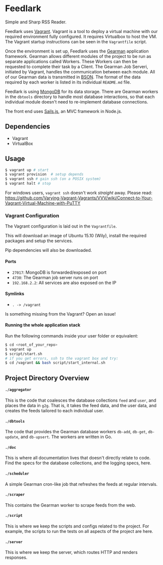 Feedlark
========

Simple and Sharp RSS Reader.

Feedlark uses [Vagrant](http://vagrantup.com). Vagrant is a tool to deploy a virtual machine with our required environment fully configured. It requires Virtualbox to host the VM. The Vagrant startup instructions can be seen in the `Vagrantfile` script.

Once the environment is set up, Feedlark uses the [Gearman](http://gearman.org) application framework. Gearman allows different modules of the project to be run as separate applications called Workers. These Workers can then be requested to complete their task by a Client. The Gearman Job Serveri, initiated by Vagrant, handles the communication between each module. All of our Gearman data is transmitted in [BSON](https://en.wikipedia.org/wiki/BSON). The format of the data required by each worker is listed in its individual `README.md` file.

Feedlark is using [MongoDB](http://mongodb.org) for its data storage. There are Gearman workers in the `dbtools` directory to handle most database interactions, so that each individual module doesn't need to re-implement database connections.

The front end uses [Sails.js](http://sailsjs.org), an MVC framework in Node.js.

Dependencies
------------

- Vagrant
- VirtualBox

Usage
-----

```sh
$ vagrant up # start
$ vagrant provision  # setup depends
$ vagrant ssh # gain ssh (on a POSIX system)
$ vagrant halt # stop
```

For windows users, `vagrant ssh` doesn't work _straight_ away. Please read:
https://github.com/Varying-Vagrant-Vagrants/VVV/wiki/Connect-to-Your-Vagrant-Virtual-Machine-with-PuTTY


### Vagrant Configuration

The Vagrant configuration is laid out in the `Vagrantfile`.

This will download an image of Ubuntu 15.10 (Wily), install the required
packages and setup the services.

Pip dependencies will also be downloaded.

#### Ports

- `27017`: MongoDB is forwarded/exposed on port
-  `4730`: The Gearman job server runs on port
- `192.168.2.2`: All services are also exposed on the IP

#### Symlinks


- `. -> /vagrant`

Is something missing from the Vagrant? Open an issue!

#### Running the whole application stack

Run the following commands inside your user folder or equivalent:

```sh
$ cd <root_of_your_repo>
$ vagrant up
$ script/start.sh
# if you get errors, ssh to the vagrant box and try:
$ cd /vagrant && bash script/start_internal.sh
```

Project Directory Overview
--------------------------

#### `./aggregator`

This is the code that coalesces the database collections `feed` and `user`, and places the data in `g2g`. That is, it takes the feed data, and the user data, and creates the feeds tailored to each individual user.

#### `./dbtools`

The code that provides the Gearman database workers `db-add`, `db-get`, `db-update`, and `db-upsert`. The workers are written in Go.

#### `./doc`

This is where all documentation lives that doesn't directly relate to code. Find the specs for the database collections, and the logging specs, here.

#### `./scheduler`

A simple Gearman cron-like job that refreshes the feeds at regular intervals.

#### `./scraper`

This contains the Gearman worker to scrape feeds from the web.

#### `./script`

This is where we keep the scripts and configs related to the project. For example, the scripts to run the tests on all aspects of the project are here.

#### `./server`

This is where we keep the server, which routes HTTP and renders responses.

